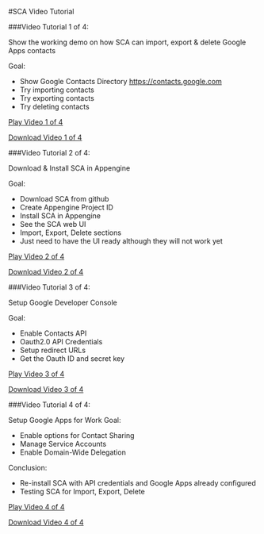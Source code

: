 
#SCA Video Tutorial

###Video Tutorial 1 of 4:

Show the working demo on how SCA can import, export & delete Google Apps contacts

Goal:
- Show Google Contacts Directory
https://contacts.google.com
- Try importing contacts
- Try exporting contacts
- Try deleting contacts

[Play Video 1 of 4](http://web29.streamhoster.com/memecentric/sca/shared%20contacts%20admin%20-%20video%20tutorial1.mp4 "SCA Video Tutorial - 1 of 4")

[Download Video 1 of 4](http://wdl29.streamhoster.com/memecentric/sca/shared%20contacts%20admin%20-%20video%20tutorial1.mp4 "SCA Video Tutorial - 1 of 4")


###Video Tutorial 2 of 4:

Download & Install SCA in Appengine

Goal:
- Download SCA from github
- Create Appengine Project ID
- Install SCA in Appengine
- See the SCA web UI
- Import, Export, Delete sections
- Just need to have the UI ready although they will not work yet

[Play Video 2 of 4](http://web29.streamhoster.com/memecentric/sca/shared%20contacts%20admin%20-%20video%20tutorial2.mp4 "SCA Video Tutorial - 2 of 4")

[Download Video 2 of 4](http://wdl29.streamhoster.com/memecentric/sca/shared%20contacts%20admin%20-%20video%20tutorial2.mp4 "SCA Video Tutorial - 2 of 4")


###Video Tutorial 3 of 4:

Setup Google Developer Console

Goal:
- Enable Contacts API
- Oauth2.0 API Credentials
- Setup redirect URLs
- Get the Oauth ID and secret key

[Play Video 3 of 4](http://web29.streamhoster.com/memecentric/sca/shared%20contacts%20admin%20-%20video%20tutorial3.mp4 "SCA Video Tutorial - 3 of 4")

[Download Video 3 of 4](http://wdl29.streamhoster.com/memecentric/sca/shared%20contacts%20admin%20-%20video%20tutorial3.mp4 "SCA Video Tutorial - 3 of 4")


###Video Tutorial 4 of 4:

Setup Google Apps for Work
Goal:
- Enable options for Contact Sharing
- Manage Service Accounts
- Enable Domain-Wide Delegation

Conclusion:
- Re-install SCA with API credentials and Google Apps already configured
- Testing SCA for Import, Export, Delete

[Play Video 4 of 4](http://web29.streamhoster.com/memecentric/sca/shared%20contacts%20admin%20-%20video%20tutorial4.mp4 "SCA Video Tutorial - 4 of 4")

[Download Video 4 of 4](http://wdl29.streamhoster.com/memecentric/sca/shared%20contacts%20admin%20-%20video%20tutorial4.mp4 "SCA Video Tutorial - 4 of 4")








